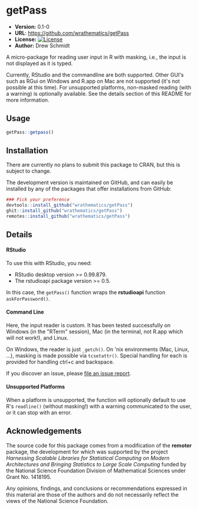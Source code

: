 # getPass

* **Version:** 0.1-0
* **URL**: https://github.com/wrathematics/getPass
* **License:** [![License](http://img.shields.io/badge/license-BSD%202--Clause-orange.svg?style=flat)](http://opensource.org/licenses/BSD-2-Clause)
* **Author:** Drew Schmidt


A micro-package for reading user input in R with masking, i.e., the input is not displayed as it is typed.  

Currently, RStudio and the commandline are both supported.  Other GUI's such as RGui on Windows and R.app on Mac are not supported (it's not possible at this time).  For unsupported platforms, non-masked reading (with a warning) is optionally available.  See the details section of this README for more information.





## Usage

```r
getPass::getpass()
```





## Installation

There are currently no plans to submit this package to CRAN, but this is subject to change.

The development version is maintained on GitHub, and can easily be installed by any of the packages that offer installations from GitHub:

```r
### Pick your preference
devtools::install_github("wrathematics/getPass")
ghit::install_github("wrathematics/getPass")
remotes::install_github("wrathematics/getPass")
```





## Details

#### RStudio
To use this with RStudio, you need:

* RStudio desktop version >= 0.99.879.
* The rstudioapi package version >= 0.5.

In this case, the `getPass()` function wraps the **rstudioapi** function `askForPassword()`.

#### Command Line
Here, the input reader is custom.  It has been tested successfully on Windows (in the "RTerm" session), Mac (in the terminal, not R.app which will not work!), and Linux.  

On Windows, the reader is just `_getch()`.  On 'nix environments (Mac, Linux, ...), masking is made possible via `tcsetattr()`.  Special handling for each is provided for handling ctrl+c and backspace.

If you discover an issue, please [file an issue report](https://github.com/wrathematics/getPass/issues).

#### Unsupported Platforms

When a platform is unsupported, the function will optionally default to use R's `readline()` (without masking!) with a warning communicated to the user, or it can stop with an error.





## Acknowledgements

The source code for this package comes from a modification of the **remoter** package, the development for which was supported by the project *Harnessing Scalable Libraries for Statistical Computing on Modern Architectures and Bringing Statistics to Large Scale Computing* funded by the National Science Foundation Division of Mathematical Sciences under Grant No. 1418195.

Any  opinions,  findings,  and  conclusions  or  recommendations expressed  in  this  material  are those  of  the  authors  and  do  not necessarily  reflect  the  views  of  the  National  Science Foundation.
